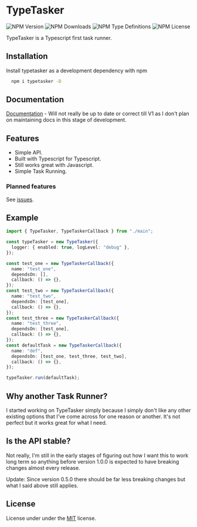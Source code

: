 # TypeTasker

![NPM Version](https://img.shields.io/npm/v/typetasker)
![NPM Downloads](https://img.shields.io/npm/dw/typeTasker)
![NPM Type Definitions](https://img.shields.io/npm/types/typetasker)
![NPM License](https://img.shields.io/npm/l/typetasker)

TypeTasker is a Typescript first task runner.

## Installation

Install typetasker as a development dependency with npm

```bash
  npm i typetasker -D
```

## Documentation

[Documentation](https://github.com/ParadoxicalSerenity/TypeTasker/wiki) - Will not really be up to date or correct till V1 as I don't plan on maintaining docs in this stage of development.

## Features

- Simple API.
- Built with Typescript for Typescript.
- Still works great with Javascript.
- Simple Task Running.

### Planned features

See [issues](https://github.com/ParadoxicalSerenity/TypeTasker/issues).

## Example

```typescript
import { TypeTasker, TypeTaskerCallback } from "./main";

const typeTasker = new TypeTasker({
  logger: { enabled: true, logLevel: "debug" },
});

const test_one = new TypeTaskerCallback({
  name: "test_one",
  dependsOn: [],
  callback: () => {},
});
const test_two = new TypeTaskerCallback({
  name: "test_two",
  dependsOn: [test_one],
  callback: () => {},
});
const test_three = new TypeTaskerCallback({
  name: "test_three",
  dependsOn: [test_one],
  callback: () => {},
});
const defaultTask = new TypeTaskerCallback({
  name: "def",
  dependsOn: [test_one, test_three, test_two],
  callback: () => {},
});

typeTasker.run(defaultTask);
```

## Why another Task Runner?

I started working on TypeTasker simply because I simply don't like any other existing options that I've come across for one reason or another. It's not perfect but it works great for what I need.

## Is the API stable?

Not really, I'm still in the early stages of figuring out how I want this to work long term so anything before version 1.0.0 is expected to have breaking changes almost every release.

Update: Since version 0.5.0 there should be far less breaking changes but what I said above still applies.

## License

License under under the [MIT](https://choosealicense.com/licenses/mit/) license.
